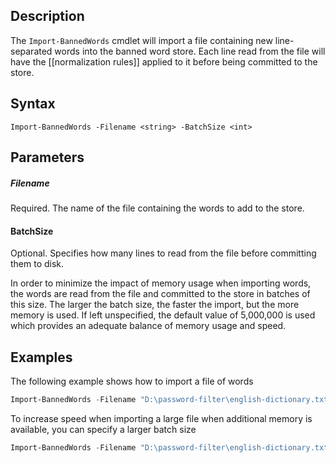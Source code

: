 ## Description
The ```Import-BannedWords``` cmdlet will import a file containing new line-separated words into the banned word store. Each line read from the file will have the [[normalization rules]] applied to it before being committed to the store.

## Syntax
```
Import-BannedWords -Filename <string> -BatchSize <int>
```

## Parameters
##### Filename
Required. The name of the file containing the words to add to the store. 

#### BatchSize
Optional. Specifies how many lines to read from the file before committing them to disk. 

In order to minimize the impact of memory usage when importing words, the words are read from the file and committed to the store in batches of this size. The larger the batch size, the faster the import, but the more memory is used. If left unspecified, the default value of 5,000,000 is used which provides an adequate balance of memory usage and speed.

## Examples
The following example shows how to import a file of words
```powershell
Import-BannedWords -Filename "D:\password-filter\english-dictionary.txt"
```

To increase speed when importing a large file when additional memory is available, you can specify a larger batch size
```powershell
Import-BannedWords -Filename "D:\password-filter\english-dictionary.txt" -BatchSize 50000000
```



